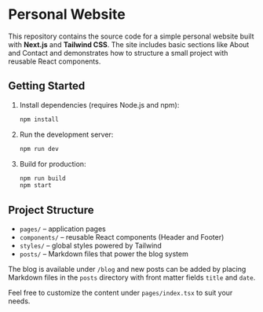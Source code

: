 # Personal Website

This repository contains the source code for a simple personal website built with **Next.js** and **Tailwind CSS**. The site includes basic sections like About and Contact and demonstrates how to structure a small project with reusable React components.

## Getting Started

1. Install dependencies (requires Node.js and npm):
   ```bash
   npm install
   ```
2. Run the development server:
   ```bash
   npm run dev
   ```
3. Build for production:
   ```bash
   npm run build
   npm start
   ```

## Project Structure

- `pages/` – application pages
- `components/` – reusable React components (Header and Footer)
- `styles/` – global styles powered by Tailwind
- `posts/` – Markdown files that power the blog system

The blog is available under `/blog` and new posts can be added by placing
Markdown files in the `posts` directory with front matter fields `title` and
`date`.

Feel free to customize the content under `pages/index.tsx` to suit your needs.
